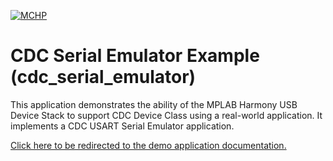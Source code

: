 

[![MCHP](https://www.microchip.com/ResourcePackages/Microchip/assets/dist/images/logo.png)](https://www.microchip.com)

# CDC Serial Emulator Example (cdc_serial_emulator)

This application demonstrates the ability of the MPLAB Harmony USB Device Stack to support CDC Device Class using a real-world application. It implements a CDC USART Serial Emulator application. 

[Click here to be redirected to the demo application documentation.](../../docs/docs_md/GUID-D58BD14B-2571-47EA-8A07-2163EDEC3FD5.md)
